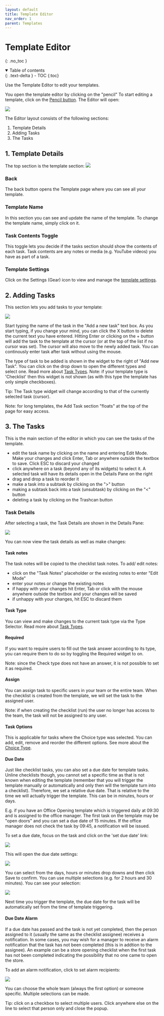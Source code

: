 ```yaml
---
layout: default
title: Template Editor
nav_order: 1
parent: Templates
---
```

# Template Editor
{: .no_toc }

<details open markdown="block">
  <summary>
    Table of contents
  </summary>
  {: .text-delta }
- TOC
{:toc}
</details>

Use the Template Editor to edit your templates. 

You open the template editor by clicking on the "pencil" To start editing a template, click on the [Pencil button](/templates/templates/#editing-templates). The Editor will open:

![](/assets/images/templates/templates-editor.png)

The Editor layout consists of the following sections:
1. Template Details
2. Adding Tasks
3. The Tasks

## 1. Template Details
The top section is the template section:
![](/assets/images/templates/templates-template.png)

### Back
The back button opens the Template page where you can see all your template.

### Template Name
In this section you can see and update the name of the template. To change the template name, simply click on it.

### Task Contents Toggle
This toggle lets you decide if the tasks section should show the contents of each task. Task contents are any notes or media (e.g. YouTube videos) you have as part of a task.

### Template Settings
Click on the Settings (Gear) icon to view and manage the [template settings](/templates/template-settings).

## 2. Adding Tasks
This section lets you add tasks to your template:

![](/assets/images/templates/templates-editor-add-task.png)

Start typing the name of the task in the "Add a new task" text box. As you start typing, if you change your mind, you can click the X button to delete the current text you have entered. Hitting Enter or clicking on the + button will add the task to the template at the cursor (or at the top of the list if no cursor was set). The cursor will also move to the newly added task. You can continously enter task after task without using the mouse.

The type of task to be added is shown in the widget to the right of "Add new Task". You can click on the drop down to open the different types and select one. Read more about [Task Types](/checklists/task-types/). Note: if your template type is 'Checklist' then this widget is not shown (as with this type the template has only simple checkboxes).

Tip: The Task type widget will change according to that of the currently selected task (cursor). 

Note: for long templates, the Add Task section "floats" at the top of the page for easy access. 

## 3. The Tasks 
This is the main section of the editor in which you can see the tasks of the template.


* edit the task name by clicking on the name and entering Edit Mode. Make your changes and click Enter, Tab or anywhere outside the textbox to save. Click ESC to discard your changed
* click anywhere on a task (beyond any of its widgets) to select it. A selected task will have its details open in the Details Pane on the right
* drag and drop a task to reorder it
* make a task into a subtask by clicking on the ">" button 
* making a subtask back into a task (unsubtask) by clicking on the "<" button
* deleting a task by clicking on the Trashcan button

### Task Details
After selecting a task, the Task Details are shown in the Details Pane:

![](/assets/images/templates/templates-editor-task-details.png)

You can now view the task details as well as make changes:

#### Task notes
The task notes will be copied to the checklist task notes. To add/ edit notes: 
* click on the "Task Notes" placeholder or the existing notes to enter "Edit Mode"
* enter your notes or change the existing notes
* if happy with your changes hit Enter, Tab or click with the mouse anywhere outside the textbox and your changes will be saved
* if unhappy with your changes, hit ESC to discard them

#### Task Type
You can view and make changes to the current task type via the Type Selector. Read more about [Task Types](/checklists/task-types/).

#### Required
If you want to require users to fill out the task answer according to its type, you can require them to do so by toggling the Required widget to on.

Note: since the Check type does not have an answer, it is not possible to set it as required.

#### Assign
You can assign task to specific users in your team or the entire team. When the checklist is created from the template, we will set the task to the assigned user.

Note: if when creating the checklist (run) the user no longer has access to the team, the task will not be assigned to any user.

#### Task Options
This is applicable for tasks where the Choice type was selected. You can add, edit, remove and reorder the different options. See more about the [Choice Type](/checklists/task-types/#choice).

#### Due Date
Just like checklist tasks, you can also set a due date for template tasks. Unline checklists though, you cannot set a specific time as that is not known when editing the template (remember that you will trigger the template manually or automatically and only then will the template turn into a checklist). Therefore, we set a relative due date. That is relative to the time we will actually trigger the template. This can be in minutes, hours or days.

E.g. if you have an Office Opening template which is triggered daily at 09:30 and is assigned to the office manager. The first task on the template may be "open doors" and you can set a due date of 15 minutes. If the office manager does not check the task by 09:45, a notification will be issued.

To set a due date, focus on the task and click on the 'set due date' link:

![](/assets/images/templates/template-task-due-date.png)

This will open the due date settings:

![](/assets/images/templates/template-task-due-date-edit.png)

You can select from the days, hours or minutes drop downs and then click Save to confirm. You can use multiple selections (e.g. for 2 hours and 30 minutes). You can see your selection:

![](/assets/images/templates/template-task-due-date-saved.png)

Next time you trigger the template, the due date for the task will be automatically set from the time of template triggering.

#### Due Date Alarm
If a due date has passed and the task is not yet completed, then the person assigned to it (usually the same as the checklist assignee) receives a notification. In some cases, you may wish for a manager to receive an alarm notification that the task has not been completed (this is in addtion to the assignee). An example can be a store opening checklist when the first task has not been completed indicating the possibility that no one came to open the store. 

To add an alarm notification, click to set alarm recipients:

![](/assets/images/templates/template-task-due-date-alarm.png)

You can choose the whole team (always the first option) or someone specific. Multiple selections can be made.

Tip: click on a checkbox to select multiple users. Click anywhere else on the line to select that person only and close the popup.